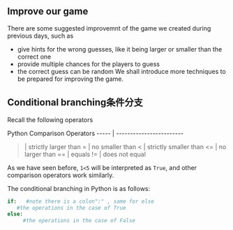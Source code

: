 ## Improve our game
There are some suggested improvemnt of the game we created during previous days, such as
- give hints for the wrong guesses, like it being larger or smaller than the correct one
- provide multiple chances for the players to guess
- the correct guess can be random
We shall introduce more techniques to be prepared for improving the game.

## Conditional branching条件分支
Recall the following operators

Python Comparison Operators
----- | ------------------------
 > | strictly larger than
 >= | no smaller than
 < | strictly smaller than
 <= | no larger than
 == | equals
 != | does not equal

As we have seen before, `1<5` will be interpreted as `True`, and other comparison operators work similarly.

The conditional branching in Python is as follows:
```Python
if:   #note there is a colon":" , same for else
   #the operations in the case of True
else:
     #the operations in the case of False
```
